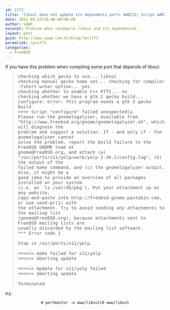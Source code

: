 ```yaml
---
id: 1773
title: 'libxul does not update its dependents ports &#8212; Script &#8220;configure&#8221; failed unexpectedly.'
date: 2012-09-22T10:46:08+00:00
author: SAWP
excerpt: Problem when recompile libxul and its dependences.
layout: post
guid: http://www.sawp.com.br/blog/?p=1773
permalink: /p=1773
categories:
  - FreeBSD
---
```

If you have this problem when compiling some port that depends of libxul:

<div>
  <blockquote>
    <p>
      <tt>checking which gecko to use... libxul<br /> checking manual gecko home set... checking for compiler -fshort-wchar option... yes<br /> checking whether to enable C++ RTTI... no<br /> checking whether we have a gtk 2 gecko build... configure: error: This program needs a gtk 2 gecko build<br /> ===> Script "configure" failed unexpectedly.<br /> Please run the gnomelogalyzer, available from<br /> "http://www.freebsd.org/gnome/gnomelogalyzer.sh", which will diagnose the<br /> problem and suggest a solution. If - and only if - the gnomelogalyzer cannot<br /> solve the problem, report the build failure to the FreeBSD GNOME team at<br /> gnome@FreeBSD.org, and attach (a)<br /> "/usr/ports/x11/yelp/work/yelp-2.30.2/config.log", (b) the output of the<br /> failed make command, and (c) the gnomelogalyzer output. Also, it might be a<br /> good idea to provide an overview of all packages installed on your system<br /> (i.e. an `ls /var/db/pkg`). Put your attachment up on any website,<br /> copy-and-paste into http://freebsd-gnome.pastebin.com, or use send-pr(1) with<br /> the attachment. Try to avoid sending any attachments to the mailing list<br /> (gnome@FreeBSD.org), because attachments sent to FreeBSD mailing lists are<br /> usually discarded by the mailing list software.<br /> *** Error code 1<br /> </tt><tt><br /> Stop in /usr/ports/x11/yelp.<br /> </tt><tt><br /> ===>>> make failed for x11/yelp<br /> ===>>> Aborting update<br /> </tt><tt><br /> ===>>> Update for x11/yelp failed<br /> ===>>> Aborting update<br /> </tt><tt><br /> Terminated</tt>
    </p>
  </blockquote>
</div>

try:

<div>
  <center>
    <code># portmaster -o www/libxul19 www/libxul</code>
  </center>
</div>

